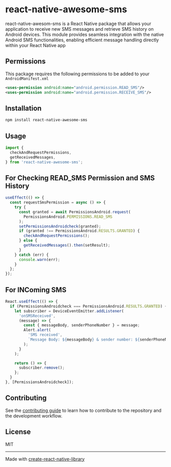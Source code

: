# react-native-awesome-sms

react-native-awesom-sms is a React Native package that allows your application to receive new SMS messages and retrieve SMS history on Android devices. This module provides seamless integration with the native Android SMS functionalities, enabling efficient message handling directly within your React Native app

## Permissions

This package requires the following permissions to be added to your `AndroidManifest.xml`

```xml
<uses-permission android:name="android.permission.READ_SMS"/>
<uses-permission android:name="android.permission.RECEIVE_SMS"/>
```

## Installation

```sh
npm install react-native-awesome-sms
```

## Usage

```js
import {
  checkAndRequestPermissions,
  getReceivedMessages,
} from 'react-native-awesome-sms';
```

## For Checking READ_SMS Permission and SMS History

```js
useEffect(() => {
  const requestSmsPermission = async () => {
    try {
      const granted = await PermissionsAndroid.request(
        PermissionsAndroid.PERMISSIONS.READ_SMS
      );
      setPermissionsAndroidcheck(granted);
      if (granted !== PermissionsAndroid.RESULTS.GRANTED) {
        checkAndRequestPermissions();
      } else {
        getReceivedMessages().then(setResult);
      }
    } catch (err) {
      console.warn(err);
    }
  };
});
```

## For INComing SMS

```js
React.useEffect(() => {
  if (PermissionsAndroidcheck === PermissionsAndroid.RESULTS.GRANTED) {
    let subscriber = DeviceEventEmitter.addListener(
      'onSMSReceived',
      (message) => {
        const { messageBody, senderPhoneNumber } = message;
        Alert.alert(
          'SMS received',
          `Message Body: ${messageBody} & sender number: ${senderPhoneNumber}`
        );
      }
    );

    return () => {
      subscriber.remove();
    };
  }
}, [PermissionsAndroidcheck]);
```

## Contributing

See the [contributing guide](CONTRIBUTING.md) to learn how to contribute to the repository and the development workflow.

## License

MIT

---

Made with [create-react-native-library](https://github.com/callstack/react-native-builder-bob)
